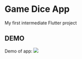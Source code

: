 # Game Dice App

My first intermediate Flutter project

## DEMO

Demo of app:
![](https://github.com/xenonenias/Game-Dice-App-Flutter/blob/main/Demo%20Game%20Dice%20App-%20Flutter.gif)
